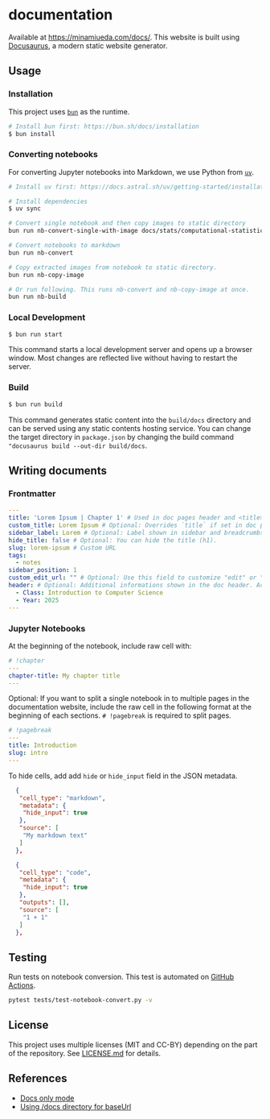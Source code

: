 # documentation

Available at https://minamiueda.com/docs/. This website is built using [Docusaurus](https://docusaurus.io/), a modern static website generator.

## Usage

### Installation

This project uses [`bun`](https://bun.sh/docs/installation) as the runtime.

```sh
# Install bun first: https://bun.sh/docs/installation
$ bun install
```

### Converting notebooks

For converting Jupyter notebooks into Markdown, we use Python from [`uv`](https://docs.astral.sh/uv/).

```sh
# Install uv first: https://docs.astral.sh/uv/getting-started/installation/

# Install dependencies
$ uv sync
```

```sh
# Convert single notebook and then copy images to static directory
bun run nb-convert-single-with-image docs/stats/computational-statistics/rejection-sampling.ipynb

# Convert notebooks to markdown
bun run nb-convert

# Copy extracted images from notebook to static directory.
bun run nb-copy-image

# Or run following. This runs nb-convert and nb-copy-image at once.
bun run nb-build
```


### Local Development
```sh
$ bun run start
```

This command starts a local development server and opens up a browser window. Most changes are reflected live without having to restart the server.

### Build

```sh
$ bun run build
```

This command generates static content into the `build/docs` directory and can be served using any static contents hosting service. You can change the target directory in `package.json` by changing the build command `"docusaurus build --out-dir build/docs`.

## Writing documents

### Frontmatter
```yaml
---
title: 'Lorem Ipsum | Chapter 1' # Used in doc pages header and <title> tags
custom_title: Lorem Ipsum # Optional: Overrides `title` if set in doc pages
sidebar_label: Lorem # Optional: Label shown in sidebar and breadcrumbs
hide_title: false # Optional: You can hide the title (h1).
slug: lorem-ipsum # Custom URL
tags:
  - notes
sidebar_position: 1
custom_edit_url: "" # Optional: Use this field to customize "edit" or "view source" link. Set empty value to hide.
header: # Optional: Additional informations shown in the doc header. Accepts any key-value pair.
  - Class: Introduction to Computer Science
  - Year: 2025
---
```

### Jupyter Notebooks

At the beginning of the notebook, include raw cell with:
```yaml
# !chapter
---
chapter-title: My chapter title
---
```

Optional: If you want to split a single notebook in to multiple pages in the documentation website, include the raw cell in the following format at the beginning of each sections. `# !pagebreak` is required to split pages.
```yaml
# !pagebreak
---
title: Introduction
slug: intro
---
```

To hide cells, add add `hide` or `hide_input` field in the JSON metadata.
```json
  {
   "cell_type": "markdown",
   "metadata": {
    "hide_input": true
   },
   "source": [
    "My markdown text"
   ]
  },
```
```json
  {
   "cell_type": "code",
   "metadata": {
    "hide_input": true
   },
   "outputs": [],
   "source": [
    "1 + 1"
   ]
  },
```


## Testing

Run tests on notebook conversion. This test is automated on [GitHub Actions](https://github.com/mu373/documentation/actions/workflows/test-notebook-convert.yml).
```sh
pytest tests/test-notebook-convert.py -v
```

## License
This project uses multiple licenses (MIT and CC-BY) depending on the part of the repository. See [LICENSE.md](https://github.com/mu373/documentation/blob/main/LICENSE.md) for details.

## References
- [Docs only mode](https://docusaurus.io/docs/docs-introduction#docs-only-mode)
- [Using /docs directory for baseUrl](https://github.com/facebook/docusaurus/issues/6294)
